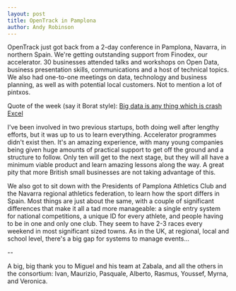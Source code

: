 ```yaml
---
layout: post
title: OpenTrack in Pamplona
author: Andy Robinson
---
```


OpenTrack just got back from a 2-day conference in Pamplona, Navarra, in northern Spain.   We're getting outstanding support from Finodex, our accelerator.   30 businesses attended talks and workshops on Open Data, business presentation skills, communications and a host of technical topics.   We also had one-to-one meetings on data, technology and business planning, as well as with potential local customers.  Not to mention a lot of pintxos.

Quote of the week (say it Borat style):   <a href="https://twitter.com/devops_borat/status/288698056470315008">Big data is any thing which is crash Excel</a>

I've been involved in two previous startups, both doing well after lengthy efforts, but it was up to us to learn everything.  Accelerator programmes didn't exist then.  It's 
an amazing experience, with many young companies being given huge amounts
of practical support to get off the ground and a structure to follow.  Only ten will get to the next stage, but they will all have a minimum viable product and learn amazing lessons along the way. A great pity that more
British small businesses are not taking advantage of this.

We also got to sit down with the Presidents of Pamplona Athletics Club and the Navarra regional athletics federation, to learn how the sport differs in Spain. Most things are just about the same, with a couple of significant differences that make it all a tad more manageable:  a single entry system for national competitions, a unique ID for every athlete, and people having to be in one and only one club.   They seem to have 2-3 races every weekend in most significant sized towns.   As in the UK, at regional, local and school level, there's a big gap for systems to manage events...

--

A big, big thank you to Miguel and his team at Zabala, and all the others in the consortium: Ivan, Maurizio, Pasquale, Alberto, Rasmus, Youssef, Myrna, and Veronica.

